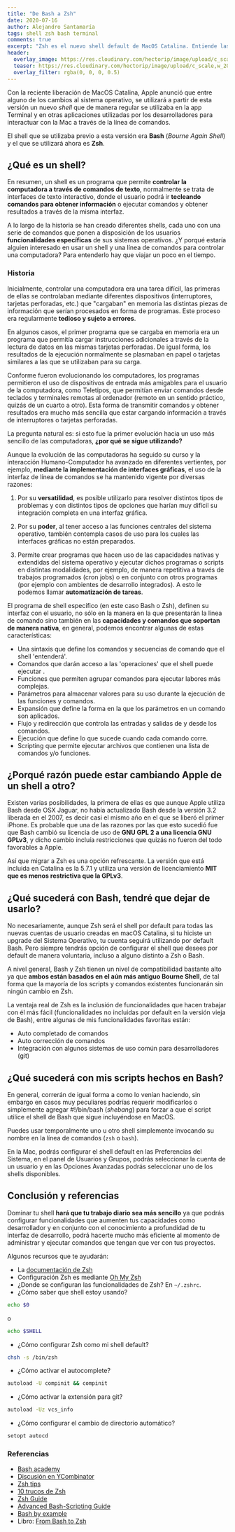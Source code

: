 ```yaml
---
title: "De Bash a Zsh"
date: 2020-07-16
author: Alejandro Santamaría
tags: shell zsh bash terminal
comments: true
excerpt: "Zsh es el nuevo shell default de MacOS Catalina. Entiende las principales diferencias entre Bash y Zsh."
header:
  overlay_image: https://res.cloudinary.com/hectorip/image/upload/c_scale,w_1400/v1586794238/B29C980A-0E0F-444F-9F25-EFAB95FDBD4E_r9qk5v.jpg
  teaser: https://res.cloudinary.com/hectorip/image/upload/c_scale,w_200/v1586794238/B29C980A-0E0F-444F-9F25-EFAB95FDBD4E_r9qk5v.jpg
  overlay_filter: rgba(0, 0, 0, 0.5)
---
```


Con la reciente liberación de MacOS Catalina, Apple anunció que entre alguno de los cambios al sistema operativo, se utilizará a partir de esta versión un nuevo _shell_ que de manera regular se utilizaba en la app Terminal y en otras aplicaciones utilizadas por los desarrolladores para interactuar con la Mac a través de la línea de comandos.

El shell que se utilizaba previo a esta versión era **Bash** (_Bourne Again Shell_) y el que se utilizará ahora es **Zsh**.

## ¿Qué es un shell?

En resumen, un shell es un programa que permite **controlar la computadora a través de comandos de texto**, normalmente se trata de interfaces de texto interactivo, donde el usuario podrá ir **tecleando comandos para obtener información** o ejecutar comandos y obtener resultados a través de la misma interfaz.

A lo largo de la historia se han creado diferentes shells, cada uno con una serie de comandos que ponen a disposición de los usuarios **funcionalidades específicas** de sus sistemas operativos. ¿Y porqué estaría alguien interesado en usar un shell y una línea de comandos para controlar una computadora? Para entenderlo hay que viajar un poco en el tiempo.

### Historia

Inicialmente, controlar una computadora era una tarea difícil, las primeras de ellas se controlaban mediante diferentes dispositivos (interruptores, tarjetas perforadas, etc.) que "cargaban" en memoria las distintas piezas de información que serían procesados en forma de programas. Este proceso era regularmente **tedioso y sujeto a errores**.

En algunos casos, el primer programa que se cargaba en memoria era un programa que permitía cargar instrucciones adicionales a través de la lectura de datos en las mismas tarjetas perforadas. De igual forma, los resultados de la ejecución normalmente se plasmaban en papel o tarjetas similares a las que se utilizaban para su carga.

Conforme fueron evolucionando los computadores, los programas permitieron el uso de dispositivos de entrada más amigables para el usuario de la computadora, como Teletipos, que permitían enviar comandos desde teclados y terminales remotas al ordenador (remoto en un sentido práctico, quizás de un cuarto a otro). Esta forma de transmitir comandos y obtener resultados era mucho más sencilla que estar cargando información a través de interruptores o tarjetas perforadas.

La pregunta natural es: si esto fue la primer evolución hacia un uso más sencillo de las computadoras, **¿por qué se sigue utilizando?**

Aunque la evolución de las computadoras ha seguido su curso y la interacción Humano-Computador ha avanzado en diferentes vertientes, por ejemplo, **mediante la implementación de interfaces gráficas**, el uso de la interfaz de línea de comandos se ha mantenido vigente por diversas razones:

1. Por su **versatilidad**, es posible utilizarlo para resolver distintos tipos de problemas y con distintos tipos de opciones que harían muy difícil su integración completa en una interfaz gráfica.

2. Por su **poder**, al tener acceso a las funciones centrales del sistema operativo, también contempla casos de uso para los cuales las interfaces gráficas no están preparados.

3. Permite crear programas que hacen uso de las capacidades nativas y extendidas del sistema operativo y ejecutar dichos programas o scripts en distintas modalidades, por ejemplo, de manera repetitiva a través de trabajos programados (cron jobs) o en conjunto con otros programas (por ejemplo con ambientes de desarrollo integrados). A esto le podemos llamar **automatización de tareas**.

El programa de shell específico (en este caso Bash o Zsh), definen su interfaz con el usuario, no sólo en la manera en la que presentarán la linea de comando sino también en las **capacidades y comandos que soportan de manera nativa**, en general, podemos encontrar algunas de estas características:

* Una sintaxis que define los comandos y secuencias de comando que el shell 'entenderá'.
* Comandos que darán acceso a las 'operaciones' que el shell puede ejecutar .
* Funciones que permiten agrupar comandos para ejecutar labores más complejas.
* Parámetros para almacenar valores para su uso durante la ejecución de las funciones y comandos.
* Expansión que define la forma en la que los parámetros en un comando son aplicados.
* Flujo y redirección que controla las entradas y salidas de y desde los comandos.
* Ejecución que define lo que sucede cuando cada comando corre.
* Scripting que permite ejecutar archivos que contienen una lista de comandos y/o funciones.

## ¿Porqué razón puede estar cambiando Apple de un shell a otro?

Existen varias posibilidades, la primera de ellas es que aunque Apple utiliza Bash desde OSX Jaguar, no había actualizado Bash desde la versión 3.2 liberada en el 2007, es decir casi el mismo año en el que se liberó el primer iPhone. Es probable que una de las razones por las que esto sucedió fue que Bash cambió su licencia de uso de **GNU GPL 2 a una licencia GNU GPLv3**, y dicho cambio incluía restricciones que quizás no fueron del todo favorables a Apple.

Así que migrar a Zsh es una opción refrescante. La versión que está incluida en Catalina es la 5.7.1 y utiliza una versión de licenciamiento **MIT que es menos restrictiva que la GPLv3**.

## ¿Qué sucederá con Bash, tendré que dejar de usarlo?

No necesariamente, aunque Zsh será el shell por default para todas las nuevas cuentas de usuario creadas en macOS Catalina, si tu hiciste un upgrade del Sistema Operativo, tu cuenta seguirá utilizando por default Bash. Pero siempre tendrás opción de configurar el shell que desees por default de manera voluntaria, incluso a alguno distinto a Zsh o Bash.

A nivel general, Bash y Zsh tienen un nivel de compatibilidad bastante alto ya que **ambos están basados en el aún más antiguo Bourne Shell**, de tal forma que la mayoría de los scripts y comandos existentes funcionarán sin ningún cambio en Zsh.

La ventaja real de Zsh es la inclusión de funcionalidades que hacen trabajar con él más fácil (funcionalidades no incluidas por default en la versión vieja de Bash), entre algunas de mis funcionalidades favoritas están:

* Auto completado de comandos
* Auto corrección de comandos
* Integración con algunos sistemas de uso común para desarrolladores (git)

## ¿Qué sucederá con mis scripts hechos en Bash?

En general, correrán de igual forma a como lo venían haciendo, sin embargo en casos muy peculiares podrías requerir modificarlos o simplemente agregar #!/bin/bash (_shebang_) para forzar a que el script utilice el shell de Bash que sigue incluyéndose en MacOS.

Puedes usar temporalmente uno u otro shell simplemente invocando su nombre en la línea de comandos (`zsh` o `bash`).

En la Mac, podrás configurar el shell default en las Preferencias del Sistema, en el panel de Usuarios y Grupos, podrás seleccionar la cuenta de un usuario y en las Opciones Avanzadas podrás seleccionar uno de los shells disponibles.

## Conclusión y referencias

Dominar tu shell **hará que tu trabajo diario sea más sencillo** ya que podrás configurar funcionalidades que aumenten tus capacidades como desarrollador y en conjunto con el conocimiento a profundidad de tu interfaz de desarrollo, podrá hacerte mucho más eficiente al momento de administrar y ejecutar comandos que tengan que ver con tus proyectos.

Algunos recursos que te ayudarán:

* La [documentación de Zsh](http://zsh.sourceforge.net/)
* Configuración Zsh es mediante [Oh My Zsh](https://ohmyz.sh/)
* ¿Donde se configuran las funcionalidades de Zsh? En `~/.zshrc`.
* ¿Cómo  saber que shell estoy usando?

```bash
echo $0
```
o

```bash
echo $SHELL
```

* ¿Cómo configurar Zsh como mi shell default?

```bash
chsh -s /bin/zsh
```

* ¿Cómo activar el autocomplete?

```bash
autoload -U compinit && compinit
```

* ¿Cómo activar la extensión para git?

```bash
autoload -Uz vcs_info
```

* ¿Cómo configurar el cambio de directorio automático?
```bash
setopt autocd
```

### Referencias

* [Bash academy](https://www.bash.academy/)
* [Discusión en YCombinator](https://news.ycombinator.com/item?id=10737639)
* [Zsh tips](http://www.rayninfo.co.uk/tips/zshtips.html?LMCL=bNg6o6)
* [10 trucos de Zsh](http://leahneukirchen.org/blog/archive/2008/02/10-zsh-tricks-you-may-not-know.html)
* [Zsh Guide](http://zsh.sourceforge.net/Guide/zshguide.html)
* [Advanced Bash-Scripting Guide](http://www.tldp.org/LDP/abs/html/)
* [Bash by example](http://matt.might.net/articles/bash-by-example/)
* Libro: [From Bash to Zsh](https://amzn.to/32phs95)

